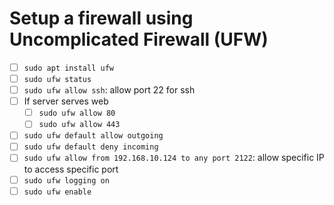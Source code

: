 # Setup a firewall using Uncomplicated Firewall (UFW)

- [ ] `sudo apt install ufw`
- [ ] `sudo ufw status`
- [ ] `sudo ufw allow ssh`: allow port 22 for ssh
- [ ] If server serves web
  - [ ] `sudo ufw allow 80`
  - [ ] `sudo ufw allow 443`
- [ ] `sudo ufw default allow outgoing`
- [ ] `sudo ufw default deny incoming`
- [ ] `sudo ufw allow from 192.168.10.124 to any port 2122`: allow specific IP to access specific port
- [ ] `sudo ufw logging on`
- [ ] `sudo ufw enable`
